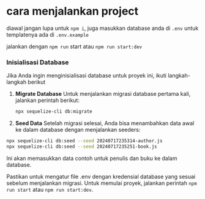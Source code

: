 # cara menjalankan project

diawal jangan lupa untuk ```npm i```, juga masukkan database anda di ```.env``` untuk templatenya ada di ```.env.example```

jalankan dengan ```npm run``` start atau ```npm run start:dev```


### Inisialisasi Database

Jika Anda ingin menginisialisasi database untuk proyek ini, ikuti langkah-langkah berikut
1. **Migrate Database**
   Untuk menjalankan migrasi database pertama kali, jalankan perintah berikut:
   ```bash
   npx sequelize-cli db:migrate
2.  **Seed Data**
   Setelah migrasi selesai, Anda bisa menambahkan data awal ke dalam database dengan menjalankan seeders:
   ```bash
   npx sequelize-cli db:seed --seed 20240717235314-author.js
   npx sequelize-cli db:seed --seed 20240717235251-book.js
```
  Ini akan memasukkan data contoh untuk penulis dan buku ke dalam database.


Pastikan untuk mengatur file .env dengan kredensial database yang sesuai sebelum menjalankan migrasi. Untuk memulai proyek, jalankan perintah `npm run start` atau `npm run start:dev`.
